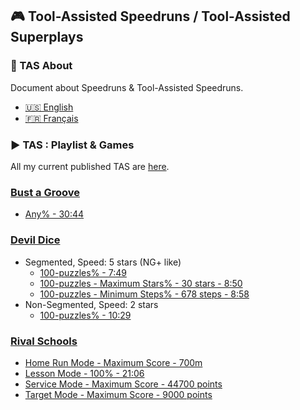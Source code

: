 ## 🎮 Tool-Assisted Speedruns / Tool-Assisted Superplays

### 📖 TAS About

Document about Speedruns & Tool-Assisted Speedruns.

- [🇺🇸 English](https://fullmoonissue.github.io/tas-about-en.pdf)
- [🇫🇷 Français](https://fullmoonissue.github.io/tas-about-fr.pdf)

### ▶️ TAS : Playlist & Games

All my current published TAS are [here](https://youtube.com/playlist?list=PLOritzM6b1Y_XC8kF1H1geVW2fAlfaBZA).

### [Bust a Groove](https://en.wikipedia.org/wiki/Bust_a_Groove)

- [Any% - 30:44](https://www.youtube.com/watch?v=Kxq-E8L_lfY)

### [Devil Dice](https://en.wikipedia.org/wiki/Devil_Dice)

- Segmented, Speed: 5 stars (NG+ like)
  - [100-puzzles% - 7:49](https://www.youtube.com/watch?v=_7yKOdAjblM)
  - [100-puzzles - Maximum Stars% - 30 stars - 8:50](https://www.youtube.com/watch?v=LMxgXYxKpno)
  - [100-puzzles - Minimum Steps% - 678 steps - 8:58](https://www.youtube.com/watch?v=dPKOuuCzq54)
- Non-Segmented, Speed: 2 stars
  - [100-puzzles% - 10:29](https://www.youtube.com/watch?v=kPTkihZGlrY)

### [Rival Schools](https://en.wikipedia.org/wiki/Rival_Schools:_United_by_Fate)

- [Home Run Mode - Maximum Score - 700m](https://www.youtube.com/watch?v=tDp-lRBLIi8)
- [Lesson Mode - 100% - 21:06](https://www.youtube.com/watch?v=e1RWETgbzBQ)
- [Service Mode - Maximum Score - 44700 points](https://www.youtube.com/watch?v=reDowrCmnwY)
- [Target Mode - Maximum Score - 9000 points](https://www.youtube.com/watch?v=pKH3ChsgLFA)